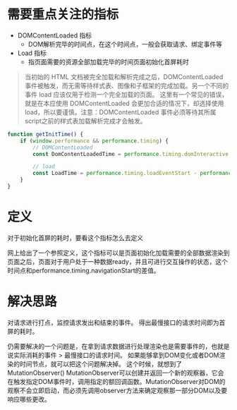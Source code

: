 # 需要重点关注的指标

- DOMContentLoaded 指标
    - DOM解析完毕的时间点，在这个时间点，一般会获取请求、绑定事件等
- Load 指标
    - 指页面需要的资源全部加载完毕的时间页面初始化首屏耗时

> 当初始的 HTML 文档被完全加载和解析完成之后，DOMContentLoaded 事件被触发，而无需等待样式表、图像和子框架的完成加载。另一个不同的事件 load 应该仅用于检测一个完全加载的页面。 这里有一个常见的错误，就是在本应使用 DOMContentLoaded 会更加合适的情况下，却选择使用 load，所以要谨慎。注意：DOMContentLoaded 事件必须等待其所属script之前的样式表加载解析完成才会触发。

```JAVASCRIPT
function getInitTime() {
    if (window.performance && performance.timing) {
        // DOMContentLoaded
        const DomContentLoadedTime = performance.timing.domInteractive - performance.timing.navigationStart;

        // load
        const LoadTime = performance.timing.loadEventStart - performance.timing.navigationStart;
    }
}
```

# 定义
对于初始化首屏的耗时，要看这个指标怎么去定义

网上给出了一个参照定义，这个指标可以是页面初始化加载需要的全部数据渲染到页面之后，页面对于用户处于一种数据ready，并且可进行交互操作的状态，这个时间点和performance.timing.navigationStart的差值。

# 解决思路
对请求进行打点，监控请求发出和结束的事件。 得出最慢接口的请求时间即为首屏的耗时。

仍需要解决的一个问题是，在拿到请求数据进行处理渲染也是需要事件的，也就是说实际消耗的事件 > 最慢接口的请求时间。
如果能够拿到DOM变化或者DOM渲染的时间节点，就可以把这个问题解决掉。
这个时候，就想到了MutationObserver()
MutationObserver可以创建并返回一个新的观察器，它会在触发指定DOM事件时，调用指定的额回调函数。MutationObserver对DOM的观察不会立即启动，而必须先调用observer方法来确定观察那一部分DOM以及要响应哪些更改。
